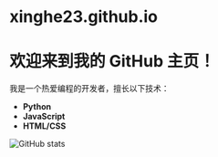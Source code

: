 # xinghe23.github.io


# 欢迎来到我的 GitHub 主页！

我是一个热爱编程的开发者，擅长以下技术：

- **Python**
- **JavaScript**
- **HTML/CSS**

![GitHub stats](https://github-readme-stats.vercel.app/api?username=yourusername)
